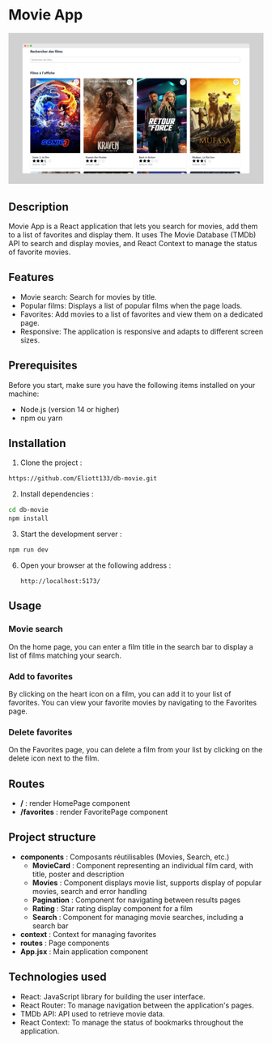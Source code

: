 # Movie App

![Aperçu de l'application](https://raw.githubusercontent.com/Eliott133/db-movie/refs/heads/main/src/screen/screely-1737775719337.png)  

## Description
Movie App is a React application that lets you search for movies, add them to a list of favorites and display them. It uses The Movie Database (TMDb) API to search and display movies, and React Context to manage the status of favorite movies.

## Features
- Movie search: Search for movies by title.
- Popular films: Displays a list of popular films when the page loads.
- Favorites: Add movies to a list of favorites and view them on a dedicated page.
- Responsive: The application is responsive and adapts to different screen sizes.

## Prerequisites
Before you start, make sure you have the following items installed on your machine:
- Node.js (version 14 or higher)
- npm ou yarn

## Installation 

1. Clone the project :
```bash
https://github.com/Eliott133/db-movie.git
```

2. Install dependencies :
```bash
cd db-movie
npm install
```

3. Start the development server :

```bash
npm run dev
```

6. Open your browser at the following address :
   ```
   http://localhost:5173/
   ```

## Usage
### Movie search
On the home page, you can enter a film title in the search bar to display a list of films matching your search.

### Add to favorites
By clicking on the heart icon on a film, you can add it to your list of favorites. You can view your favorite movies by navigating to the Favorites page.

### Delete favorites
On the Favorites page, you can delete a film from your list by clicking on the delete icon next to the film.

## Routes

- **/** : render HomePage component
- **/favorites** : render FavoritePage component

## Project structure

- **components** : Composants réutilisables (Movies, Search, etc.)
    - **MovieCard** : Component representing an individual film card, with title, poster and description
    - **Movies** : Component displays movie list, supports display of popular movies, search and error handling
    - **Pagination** : Component for navigating between results pages
    - **Rating** : Star rating display component for a film
    - **Search** : Component for managing movie searches, including a search bar
- **context** : Context for managing favorites
- **routes** : Page components
- **App.jsx** : Main application component

## Technologies used
- React: JavaScript library for building the user interface. 
- React Router: To manage navigation between the application's pages.
- TMDb API: API used to retrieve movie data.
- React Context: To manage the status of bookmarks throughout the application.